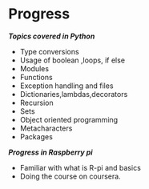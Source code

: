 
# Progress
 ***Topics covered in Python***
- Type conversions
- Usage of boolean ,loops, if else
- Modules
- Functions
- Exception handling and files
- Dictionaries,lambdas,decorators
- Recursion
- Sets
- Object oriented programming
- Metacharacters
- Packages

***Progress in Raspberry pi***
- Familiar with what is R-pi and basics
- Doing the course on coursera.
